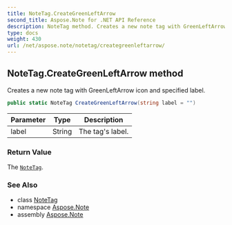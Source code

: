 ```yaml
---
title: NoteTag.CreateGreenLeftArrow
second_title: Aspose.Note for .NET API Reference
description: NoteTag method. Creates a new note tag with GreenLeftArrow icon and specified label
type: docs
weight: 430
url: /net/aspose.note/notetag/creategreenleftarrow/
---
```

## NoteTag.CreateGreenLeftArrow method

Creates a new note tag with GreenLeftArrow icon and specified label.

```csharp
public static NoteTag CreateGreenLeftArrow(string label = "")
```

| Parameter | Type | Description |
| --- | --- | --- |
| label | String | The tag's label. |

### Return Value

The [`NoteTag`](../).

### See Also

* class [NoteTag](../)
* namespace [Aspose.Note](../../notetag/)
* assembly [Aspose.Note](../../../)



